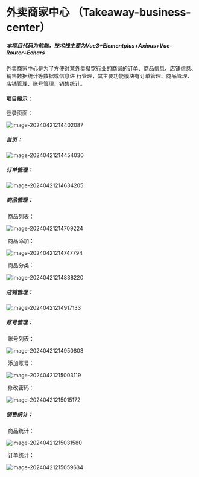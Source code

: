 # 外卖商家中心 （Takeaway-business-center）

##### 本项目代码为前端，技术栈主要为Vue3+Elementplus+Axious+Vue-Router+Echars

外卖商家中心是为了方便对某外卖餐饮行业的商家的订单、商品信息、店铺信息、销售数据统计等数据或信息进 行管理，其主要功能模块有订单管理、商品管理、店铺管理、账号管理、销售统计。

#### 项目展示：

登录页面：

![image-20240421214402087](./image/login.png)

##### 首页：

![image-20240421214454030](./image/index.png)

##### 订单管理：

![image-20240421214634205](./image/orderManagement.png)

##### 商品管理：

​	商品列表：

![image-20240421214709224](./image/goodsList.png)

​	商品添加：

![image-20240421214747794](./image/goodsAdd.png)

​	商品分类：

![image-20240421214838220](./image/goodsClassify.png)

##### 店铺管理：

![image-20240421214917133](./image/storeManagement.png)

##### 账号管理：

​	账号列表：

![image-20240421214950803](./image/accountList.png)

​	添加账号：

![image-20240421215003119](./image/accountAdd.png)

​	修改密码：

![image-20240421215015172](./image/changePwd.png)

##### 销售统计：

​	商品统计：

![image-20240421215031580](./image/goodsStatistics.png)

​	订单统计：

![image-20240421215059634](./image/orderStatistics.png)





